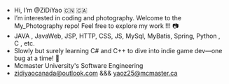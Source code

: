 - Hi, I’m @ZiDiYao 🇨🇳 🇨🇦 
- I’m interested in coding and photography. Welcome to the My_Photography repo! Feel free to explore my work !!! 📷
- JAVA , JavaWeb, JSP, HTTP, CSS, JS, MySql, MyBatis, Spring, Python , C , etc.
- Slowly but surely learning C# and C++ to dive into indie game dev—one bug at a time! 🚀
- Mcmaster University's Software Engineering 
- zidiyaocanada@outlook.com &&& yaoz25@mcmaster.ca


